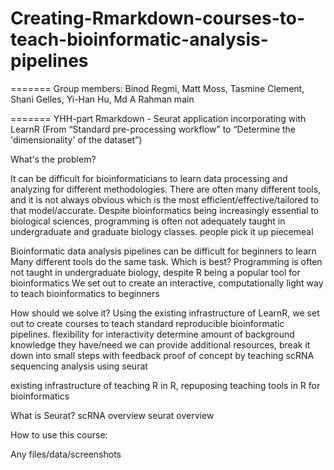 # Creating-Rmarkdown-courses-to-teach-bioinformatic-analysis-pipelines


=======
Group members: Binod Regmi, Matt Moss, Tasmine Clement, Shani Gelles, Yi-Han Hu, Md A Rahman
main

=======
YHH-part
Rmarkdown - Seurat application incorporating with LearnR (From “Standard pre-processing workflow” to “Determine the 'dimensionality' of the dataset”)


What's the problem?

It can be difficult for bioinformaticians to learn data processing and analyzing for different methodologies. There are often many different tools, and it is not always obvious which is the most efficient/effective/tailored to that model/accurate. Despite bioinformatics being increasingly essential to biological sciences, programming is often not adequately taught in undergraduate and graduate biology classes. people pick it up piecemeal 


Bioinformatic data analysis pipelines can be difficult for beginners to learn
Many different tools do the same task. Which is best?
Programming is often not taught in undergraduate biology, despite R being a popular tool for bioinformatics
We set out to create an interactive, computationally light way to teach bioinformatics to beginners

How should we solve it?
Using the existing infrastructure of LearnR, we set out to create courses to teach standard reproducible bioinformatic pipelines. 
flexibility for interactivity
determine amount of background knowledge they have/need
we can provide additional resources, break it down into small steps with feedback
proof of concept by teaching scRNA sequencing analysis using seurat

existing infrastructure of teaching R in R, repuposing teaching tools in R for bioinformatics

What is Seurat?
scRNA overview
seurat overview


How to use this course:


Any files/data/screenshots
